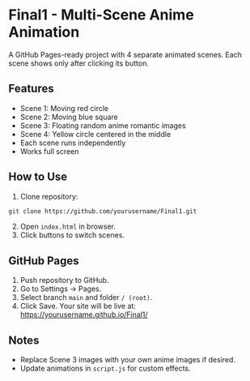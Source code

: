 # Final1 - Multi-Scene Anime Animation

A GitHub Pages-ready project with 4 separate animated scenes. Each scene shows only after clicking its button.

## Features
- Scene 1: Moving red circle
- Scene 2: Moving blue square
- Scene 3: Floating random anime romantic images
- Scene 4: Yellow circle centered in the middle
- Each scene runs independently
- Works full screen

## How to Use
1. Clone repository:
```bash
git clone https://github.com/yourusername/Final1.git
```
2. Open `index.html` in browser.
3. Click buttons to switch scenes.

## GitHub Pages
1. Push repository to GitHub.
2. Go to Settings → Pages.
3. Select branch `main` and folder `/ (root)`.
4. Click Save. Your site will be live at:
https://yourusername.github.io/Final1/

## Notes
- Replace Scene 3 images with your own anime images if desired.
- Update animations in `script.js` for custom effects.